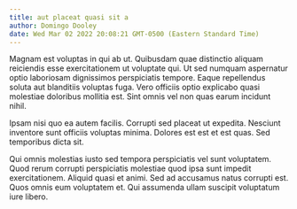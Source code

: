 ```yaml
---
title: aut placeat quasi sit a
author: Domingo Dooley
date: Wed Mar 02 2022 20:08:21 GMT-0500 (Eastern Standard Time)
---
```

Magnam est voluptas in qui ab ut. Quibusdam quae distinctio aliquam reiciendis esse exercitationem ut voluptate qui. Ut sed numquam aspernatur optio laboriosam dignissimos perspiciatis tempore. Eaque repellendus soluta aut blanditiis voluptas fuga. Vero officiis optio explicabo quasi molestiae doloribus mollitia est. Sint omnis vel non quas earum incidunt nihil.

 Ipsam nisi quo ea autem facilis. Corrupti sed placeat ut expedita. Nesciunt inventore sunt officiis voluptas minima. Dolores est est et est quas. Sed temporibus dicta sit.

 Qui omnis molestias iusto sed tempora perspiciatis vel sunt voluptatem. Quod rerum corrupti perspiciatis molestiae quod ipsa sunt impedit exercitationem. Aliquid quasi et animi. Sed ad accusamus natus corrupti est. Quos omnis eum voluptatem et. Qui assumenda ullam suscipit voluptatum iure libero.